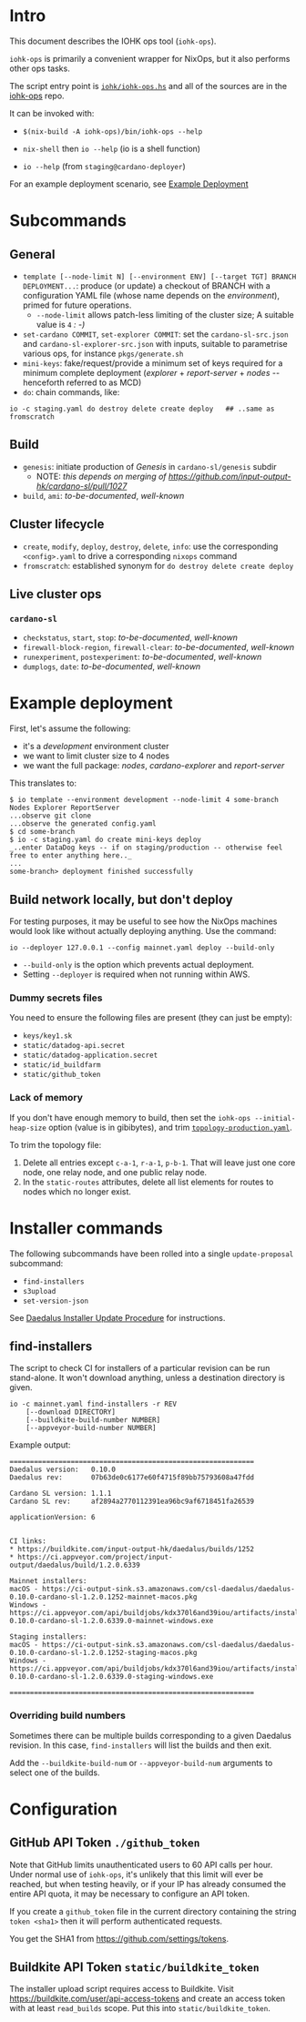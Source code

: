 # Intro

This document describes the IOHK ops tool (`iohk-ops`).

`iohk-ops` is primarily a convenient wrapper for NixOps, but it also
performs other ops tasks.

The script entry point is [`iohk/iohk-ops.hs`](https://github.com/input-output-hk/iohk-ops/blob/master/iohk/iohk-ops.hs)
and all of the sources are in the [iohk-ops](https://github.com/input-output-hk/iohk-ops)
repo.

It can be invoked with:

 - `$(nix-build -A iohk-ops)/bin/iohk-ops --help`

 - `nix-shell` then `io --help` (io is a shell function)

 - `io --help` (from `staging@cardano-deployer`)

For an example deployment scenario, see [Example Deployment](#example-deployment)

# Subcommands
## General

- `template [--node-limit N] [--environment ENV] [--target TGT] BRANCH DEPLOYMENT...`: produce (or update) a checkout of BRANCH with a configuration YAML file (whose name depends on the _environment_), primed for future operations.
    - `--node-limit` allows patch-less limiting of the cluster size;  A suitable value is `4` _: -)_
- `set-cardano COMMIT`, `set-explorer COMMIT`: set the `cardano-sl-src.json` and `cardano-sl-explorer-src.json` with inputs, suitable to parametrise various ops, for instance `pkgs/generate.sh`
- `mini-keys`: fake/request/provide a minimum set of keys required for a minimum complete deployment (_explorer_ + _report-server_ + _nodes_ -- henceforth referred to as MCD)
- `do`: chain commands, like:

```
io -c staging.yaml do destroy delete create deploy   ## ..same as fromscratch
```

## Build

- `genesis`: initiate production of _Genesis_ in `cardano-sl/genesis` subdir
    - NOTE: _this depends on merging of https://github.com/input-output-hk/cardano-sl/pull/1027_
- `build`, `ami`: _to-be-documented_, _well-known_

## Cluster lifecycle

- `create`, `modify`, `deploy`, `destroy`, `delete`, `info`: use the corresponding `<config>.yaml` to drive a corresponding `nixops` command
- `fromscratch`: established synonym for `do destroy delete create deploy`

## Live cluster ops
### `cardano-sl`
- `checkstatus`, `start`, `stop`: _to-be-documented_, _well-known_
- `firewall-block-region`, `firewall-clear`: _to-be-documented_, _well-known_
- `runexperiment`, `postexperiment`: _to-be-documented_, _well-known_
- `dumplogs`, `date`: _to-be-documented_, _well-known_

# Example deployment

First, let's assume the following:

- it's a _development_ environment cluster
- we want to limit cluster size to 4 nodes
- we want the full package: _nodes_, _cardano-explorer_ and _report-server_

This translates to:
```
$ io template --environment development --node-limit 4 some-branch Nodes Explorer ReportServer
...observe git clone
...observe the generated config.yaml
$ cd some-branch
$ io -c staging.yaml do create mini-keys deploy
_..enter DataDog keys -- if on staging/production -- otherwise feel free to enter anything here.._
...
some-branch> deployment finished successfully
```

## Build network locally, but don't deploy

For testing purposes, it may be useful to see how the NixOps machines
would look like without actually deploying anything. Use the command:

    io --deployer 127.0.0.1 --config mainnet.yaml deploy --build-only

 * `--build-only` is the option which prevents actual deployment.
 * Setting `--deployer` is required when not running within AWS.

### Dummy secrets files

You need to ensure the following files are present (they can just be empty):

- `keys/key1.sk`
- `static/datadog-api.secret`
- `static/datadog-application.secret`
- `static/id_buildfarm`
- `static/github_token`

### Lack of memory

If you don't have enough memory to build, then set the `iohk-ops --initial-heap-size` option (value is in gibibytes), and trim
[`topology-production.yaml`](https://github.com/input-output-hk/iohk-ops/blob/master/topology-production.yaml).

To trim the topology file:
1. Delete all entries except `c-a-1`, `r-a-1`, `p-b-1`. That will
   leave just one core node, one relay node, and one public relay
   node.
2. In the `static-routes` attributes, delete all list elements for
   routes to nodes which no longer exist.


# Installer commands

The following subcommands have been rolled into a single
`update-proposal` subcommand:

 - `find-installers`
 - `s3upload`
 - `set-version-json`
 
See [Daedalus Installer Update Procedure](./Daedalus-Installer-Update-Procedure.md)
for instructions.

## find-installers

The script to check CI for installers of a particular revision can be
run stand-alone. It won't download anything, unless a destination
directory is given.

    io -c mainnet.yaml find-installers -r REV
        [--download DIRECTORY]
        [--buildkite-build-number NUMBER]
        [--appveyor-build-number NUMBER]

Example output:

    ============================================================
    Daedalus version:   0.10.0
    Daedalus rev:       07b63de0c6177e60f4715f89bb75793608a47fdd

    Cardano SL version: 1.1.1
    Cardano SL rev:     af2894a2770112391ea96bc9af6718451fa26539

    applicationVersion: 6


    CI links:
    * https://buildkite.com/input-output-hk/daedalus/builds/1252
    * https://ci.appveyor.com/project/input-output/daedalus/build/1.2.0.6339

    Mainnet installers:
    macOS - https://ci-output-sink.s3.amazonaws.com/csl-daedalus/daedalus-0.10.0-cardano-sl-1.2.0.1252-mainnet-macos.pkg
    Windows - https://ci.appveyor.com/api/buildjobs/kdx370l6and39iou/artifacts/installers/daedalus-0.10.0-cardano-sl-1.2.0.6339.0-mainnet-windows.exe

    Staging installers:
    macOS - https://ci-output-sink.s3.amazonaws.com/csl-daedalus/daedalus-0.10.0-cardano-sl-1.2.0.1252-staging-macos.pkg
    Windows - https://ci.appveyor.com/api/buildjobs/kdx370l6and39iou/artifacts/installers/daedalus-0.10.0-cardano-sl-1.2.0.6339.0-staging-windows.exe

    ============================================================

### Overriding build numbers

Sometimes there can be multiple builds corresponding to a given
Daedalus revision. In this case, `find-installers` will list the
builds and then exit.

Add the `--buildkite-build-num` or `--appveyor-build-num` arguments to
select one of the builds.


# Configuration

## GitHub API Token `./github_token`

Note that GitHub limits unauthenticated users to 60 API calls per hour. Under normal use of `iohk-ops`, it's unlikely that this limit will ever be reached, but when testing heavily, or if your IP has already consumed the entire API quota, it may be necessary to configure an API token.

If you create a `github_token` file in the current directory containing the string `token <sha1>` then it will perform authenticated requests.

You get the SHA1 from <https://github.com/settings/tokens>.

## Buildkite API Token `static/buildkite_token`

The installer upload script requires access to Buildkite. Visit <https://buildkite.com/user/api-access-tokens> and create an access token with at least `read_builds` scope. Put this into `static/buildkite_token`.
